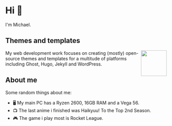 # Hi 👋

I'm Michael. 

## Themes and templates
<a href="https://github.com/pixelateddeveloper"><img height="80" align="right" src="https://avatars.githubusercontent.com/u/45669757?s=460&u=41b04c56ffe7e09a12c150c9d9b0dda4ab1ffab0&v=4"></a>

My web development work focuses on creating (mostly) open-source themes and templates for a multitude of platforms including Ghost, Hugo, Jekyll and WordPress.


## About me
Some random things about me: 
- 🖥️  My main PC has a Ryzen 2600, 16GB RAM and a Vega 56. 
- 📺 The last anime i finished was Haikyuu! To the Top 2nd Season.
- 🎮 The game i play most is Rocket League.


